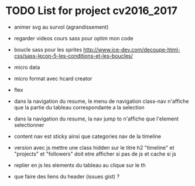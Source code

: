 # TODO List for project cv2016_2017
- animer svg au survol (agrandissement)
- regarder videos cours sass pour optim mon code

- boucle sass pour les sprites
http://www.ice-dev.com/decoupe-html-css/sass-lecon-5-les-conditions-et-les-boucles/

- micro data
- micro format avec hcard creator

- flex

- dans la navigation du resume, le menu de navigation class-nav n'affiche que la partie du tableau correspondante a la selection
- dans la navigation du resume, la nav jump to n'affiche que l'element selectionner

- content nav est sticky ainsi que categories nav de la timeline

- version avec js mettre une class hidden sur le titre h2 "timeline" et "projects" et "followers" doit etre afficher si pas de js et cache si js

- replier en js les elements du tableau au clique sur le th

- que faire des liens du header (issues gist) ?
